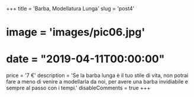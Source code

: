 +++
title = 'Barba, Modellatura Lunga'
slug = 'post4'
# image = 'images/pic06.jpg'
# date = "2019-04-11T00:00:00"
price = '7 €'
description = 'Se la barba lunga è il tuo stile di vita, non potrai fare a meno di venire a modellarla da noi, per avere una barba invidiabile e sempre al passo con i tempi.'
disableComments = true
+++
